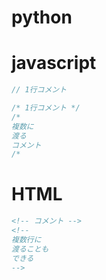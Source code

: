 # python
# javascript
```javascript
// 1行コメント
```

```javascript
/* 1行コメント */
/*
複数に
渡る
コメント
/*
```

# HTML
```html
<!-- コメント -->
<!--
複数行に
渡ることも
できる
-->
```